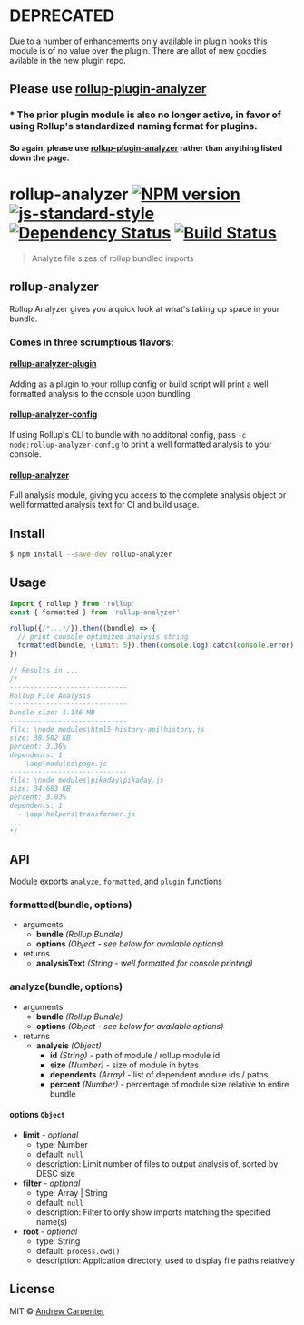 # DEPRECATED

Due to a number of enhancements only available in plugin hooks this module is of no value over the plugin. There are allot of new goodies avilable in the new plugin repo.

## Please use [rollup-plugin-analyzer](https://github.com/doesdev/rollup-plugin-analyzer)

### * The prior plugin module is also no longer active, in favor of using Rollup's standardized naming format for plugins.

#### So again, please use [rollup-plugin-analyzer](https://github.com/doesdev/rollup-plugin-analyzer) rather than anything listed down the page.

# rollup-analyzer [![NPM version](https://badge.fury.io/js/rollup-analyzer.svg)](https://npmjs.org/package/rollup-analyzer)   [![js-standard-style](https://img.shields.io/badge/code%20style-standard-brightgreen.svg?style=flat)](https://github.com/feross/standard)   [![Dependency Status](https://dependencyci.com/github/doesdev/rollup-analyzer/badge)](https://dependencyci.com/github/doesdev/rollup-analyzer)   [![Build Status](https://travis-ci.com/doesdev/rollup-analyzer.svg)](https://travis-ci.com/doesdev/rollup-analyzer)  

> Analyze file sizes of rollup bundled imports

## rollup-analyzer

Rollup Analyzer gives you a quick look at what's taking up space in your bundle.

### Comes in three scrumptious flavors:

#### [rollup-analyzer-plugin](https://github.com/doesdev/rollup-analyzer-plugin)
Adding as a plugin to your rollup config or build script will print a well
formatted analysis to the console upon bundling.

#### [rollup-analyzer-config](https://github.com/doesdev/rollup-analyzer-config)
If using Rollup's CLI to bundle with no additonal config, pass
`-c node:rollup-analyzer-config` to print a well formatted analysis to your console.

#### [rollup-analyzer](https://github.com/doesdev/rollup-analyzer)
Full analysis module, giving you access to the complete analysis object or well
formatted analysis text for CI and build usage.

## Install

```sh
$ npm install --save-dev rollup-analyzer
```

## Usage

```js
import { rollup } from 'rollup'
const { formatted } from 'rollup-analyzer'

rollup({/*...*/}).then((bundle) => {
  // print console optimized analysis string
  formatted(bundle, {limit: 5}).then(console.log).catch(console.error)
})

// Results in ...
/*
-----------------------------
Rollup File Analysis
-----------------------------
bundle size: 1.146 MB
-----------------------------
file: \node_modules\html5-history-api\history.js
size: 38.502 KB
percent: 3.36%
dependents: 1
  - \app\modules\page.js
-----------------------------
file: \node_modules\pikaday\pikaday.js
size: 34.683 KB
percent: 3.03%
dependents: 1
  - \app\helpers\transformer.js
...
*/
```

## API

Module exports `analyze`, `formatted`, and `plugin` functions

### formatted(bundle, options)
- arguments
  - **bundle** *(Rollup Bundle)*
  - **options** *(Object - see below for available options)*
- returns
  - **analysisText** *(String - well formatted for console printing)*

### analyze(bundle, options)
- arguments
  - **bundle** *(Rollup Bundle)*
  - **options** *(Object - see below for available options)*
- returns
  - **analysis** *(Object)*
    - **id** *(String)* - path of module / rollup module id
    - **size** *(Number)* - size of module in bytes
    - **dependents** *(Array)* - list of dependent module ids / paths
    - **percent** *(Number)* - percentage of module size relative to entire bundle

#### options `Object`
  - **limit** - *optional*
    - type: Number
    - default: `null`
    - description: Limit number of files to output analysis of, sorted by DESC size
  - **filter** - *optional*
    - type: Array | String
    - default: `null`
    - description: Filter to only show imports matching the specified name(s)
  - **root** - *optional*
    - type: String
    - default: `process.cwd()`
    - description: Application directory, used to display file paths relatively

## License

MIT © [Andrew Carpenter](https://github.com/doesdev)
